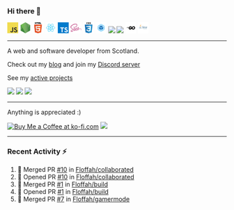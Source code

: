 ### Hi there 👋

<img src="https://raw.githubusercontent.com/github/explore/80688e429a7d4ef2fca1e82350fe8e3517d3494d/topics/javascript/javascript.png" height="25"/>  <img src="https://raw.githubusercontent.com/github/explore/80688e429a7d4ef2fca1e82350fe8e3517d3494d/topics/nodejs/nodejs.png" height="25"/>  <img src="https://raw.githubusercontent.com/github/explore/80688e429a7d4ef2fca1e82350fe8e3517d3494d/topics/html/html.png" height="25"/>  <img src="https://raw.githubusercontent.com/github/explore/80688e429a7d4ef2fca1e82350fe8e3517d3494d/topics/react/react.png" height="25"/>  <img src="https://raw.githubusercontent.com/github/explore/80688e429a7d4ef2fca1e82350fe8e3517d3494d/topics/typescript/typescript.png" height="25"/>  <img src="https://raw.githubusercontent.com/github/explore/80688e429a7d4ef2fca1e82350fe8e3517d3494d/topics/sass/sass.png" height="25"/>  <img src="https://raw.githubusercontent.com/github/explore/80688e429a7d4ef2fca1e82350fe8e3517d3494d/topics/css/css.png" height="25"/>  <img src="https://raw.githubusercontent.com/github/explore/80688e429a7d4ef2fca1e82350fe8e3517d3494d/topics/webpack/webpack.png" height="25"/>  <img src="https://avatars0.githubusercontent.com/u/20165699?s=200&v=4" height="25"/>  <img src="https://avatars1.githubusercontent.com/u/12101536?s=200&v=4" height="25"/>
<img src="https://raw.githubusercontent.com/github/explore/80688e429a7d4ef2fca1e82350fe8e3517d3494d/topics/go/go.png" height="25"/>
<img src="https://raw.githubusercontent.com/github/explore/80688e429a7d4ef2fca1e82350fe8e3517d3494d/topics/java/java.png" height="25"/>

---

A web and software developer from Scotland.

Check out my [blog](https://blog.floffah.dev) and join my [Discord server](https://discord.gg/bc8Y2y9)

See my [active projects](projects.md)

<img src="https://github-readme-stats.vercel.app/api?username=floffah&count_private=true&show_icons=true&theme=dark" height="150"/> <img src="https://github-readme-stats.vercel.app/api/top-langs/?username=floffah&layout=compact&theme=dark" height="150"/>
<img src="https://github-profile-trophy.vercel.app/?username=floffah&theme=onedark"/>

---
Anything is appreciated :)

<a href='https://ko-fi.com/V7V1104TP' target='_blank'><img height='36' style='border:0px;height:36px;' src='https://cdn.ko-fi.com/cdn/kofi1.png?v=2' border='0' alt='Buy Me a Coffee at ko-fi.com' /></a>
<a href="https://www.buymeacoffee.com/floffah"><img height='36' src="https://img.buymeacoffee.com/button-api/?text=Buy me a cup of tea&emoji=🍵&slug=floffah&button_colour=5F7FFF&font_colour=ffffff&font_family=Cookie&outline_colour=000000&coffee_colour=FFDD00"></a>

---
### Recent Activity ⚡
<!--START_SECTION:activity-->
1. 🎉 Merged PR [#10](https://github.com/Floffah/collaborated/pull/10) in [Floffah/collaborated](https://github.com/Floffah/collaborated)
2. 💪 Opened PR [#10](https://github.com/Floffah/collaborated/pull/10) in [Floffah/collaborated](https://github.com/Floffah/collaborated)
3. 🎉 Merged PR [#1](https://github.com/Floffah/build/pull/1) in [Floffah/build](https://github.com/Floffah/build)
4. 💪 Opened PR [#1](https://github.com/Floffah/build/pull/1) in [Floffah/build](https://github.com/Floffah/build)
5. 🎉 Merged PR [#7](https://github.com/Floffah/gamermode/pull/7) in [Floffah/gamermode](https://github.com/Floffah/gamermode)
<!--END_SECTION:activity-->
